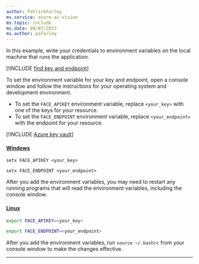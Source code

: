```yaml
---
author: PatrickFarley
ms.service: azure-ai-vision
ms.topic: include
ms.date: 08/07/2023
ms.author: pafarley
---
```


In this example, write your credentials to environment variables on the local machine that runs the application.

[!INCLUDE [find key and endpoint](./find-key.md)]

To set the environment variable for your key and endpoint, open a console window and follow the instructions for your operating system and development environment.

- To set the `FACE_APIKEY` environment variable, replace `<your_key>` with one of the keys for your resource.
- To set the `FACE_ENDPOINT` environment variable, replace `<your_endpoint>` with the endpoint for your resource.

[!INCLUDE [Azure key vault](~/reusable-content/ce-skilling/azure/includes/ai-services/security/azure-key-vault.md)]

#### [Windows](#tab/windows)

```console
setx FACE_APIKEY <your_key>
```

```console
setx FACE_ENDPOINT <your_endpoint>
```

After you add the environment variables, you may need to restart any running programs that will read the environment variables, including the console window.

#### [Linux](#tab/linux)

```bash
export FACE_APIKEY=<your_key>
```

```bash
export FACE_ENDPOINT=<your_endpoint>
```

After you add the environment variables, run `source ~/.bashrc` from your console window to make the changes effective.

---
